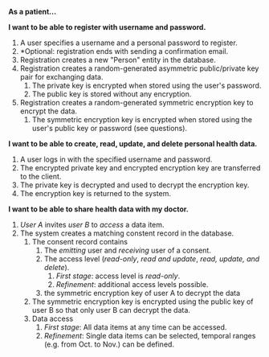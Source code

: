**As a patient...**

**I want to be able to register with username and password.**

1. A user specifies a username and a personal password to register.
2. *Optional: registration ends with sending a confirmation email.
3. Registration creates a new "Person" entity in the database. 
4. Registration creates a random-generated asymmetric public/private key pair for exchanging data.
	1. The private key is encrypted when stored using the user's password.
	2. The public key is stored without any encryption.
5. Registration creates a random-generated symmetric encryption key to encrypt the data.
	1. The symmetric encryption key is encrypted when stored using the user's public key or password (see questions).
	

**I want to be able to create, read, update, and delete personal health data.** 

1. A user logs in with the specified username and password.
2. The encrypted private key and encrypted encryption key are transferred to the client.
3. The private key is decrypted and used to decrypt the encryption key.
4. The encryption key is returned to the system.

**I want to be able to share health data with my doctor.**

1. *User A* invites *user B* to *access* a data item.
2. The system creates a matching constent record in the database.
	1. The consent record contains 
		1. The *emitting* user and *receiving* user of a consent.
		2. The access level (*read-only*, *read and update*, *read, update, and delete*).
			1. *First stage*: access level is *read-only*.
			2. *Refinement*: additional access levels possible.
		2. the symmetric encryption key of user A to decrypt the data
	2. The symmetric encryption key is encrypted using the public key of user B so that only user B can decrypt the data. 
	3. Data access
		1. *First stage*: All data items at any time can be accessed.
		2. *Refinement*: Single data items can be selected, temporal ranges (e.g. from Oct. to Nov.) can be defined.